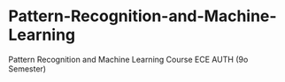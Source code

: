 # Pattern-Recognition-and-Machine-Learning
 Pattern Recognition and Machine Learning Course ECE AUTH (9o Semester)
